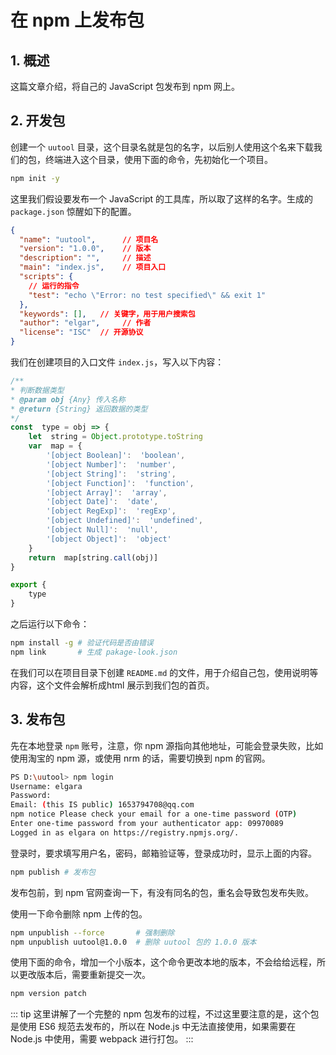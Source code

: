 # 在 npm 上发布包

## 1. 概述

这篇文章介绍，将自己的 JavaScript 包发布到 npm 网上。

## 2. 开发包

创建一个 `uutool` 目录，这个目录名就是包的名字，以后别人使用这个名来下载我们的包，终端进入这个目录，使用下面的命令，先初始化一个项目。

```bash
npm init -y
```

这里我们假设要发布一个 JavaScript 的工具库，所以取了这样的名字。生成的 `package.json` 惊醒如下的配置。

```json
{
  "name": "uutool",      // 项目名
  "version": "1.0.0",    // 版本
  "description": "",     // 描述
  "main": "index.js",    // 项目入口
  "scripts": {
    // 运行的指令
    "test": "echo \"Error: no test specified\" && exit 1"
  },
  "keywords": [],   // 关键字，用于用户搜索包
  "author": "elgar",     // 作者
  "license": "ISC"  // 开源协议
}
```

我们在创建项目的入口文件 `index.js`，写入以下内容：

```js
/** 
* 判断数据类型
* @param obj {Any} 传入名称
* @return {String} 返回数据的类型
*/
const  type = obj => {
    let  string = Object.prototype.toString
    var  map = {
        '[object Boolean]':  'boolean',
        '[object Number]':  'number',
        '[object String]':  'string',
        '[object Function]':  'function',
        '[object Array]':  'array',
        '[object Date]':  'date',
        '[object RegExp]':  'regExp',
        '[object Undefined]':  'undefined',
        '[object Null]':  'null',
        '[object Object]':  'object'
    }
    return  map[string.call(obj)]
}

export {
    type
}
```

之后运行以下命令：

```bash
npm install -g # 验证代码是否由错误
npm link       # 生成 pakage-look.json
```

在我们可以在项目目录下创建 `README.md` 的文件，用于介绍自己包，使用说明等内容，这个文件会解析成html 展示到我们包的首页。

## 3. 发布包

先在本地登录 `npm` 账号，注意，你 npm 源指向其他地址，可能会登录失败，比如使用淘宝的 npm 源，或使用 nrm 的话，需要切换到 npm 的官网。

```bash
PS D:\uutool> npm login
Username: elgara
Password:
Email: (this IS public) 1653794708@qq.com
npm notice Please check your email for a one-time password (OTP)
Enter one-time password from your authenticator app: 09970089
Logged in as elgara on https://registry.npmjs.org/.
```

登录时，要求填写用户名，密码，邮箱验证等，登录成功时，显示上面的内容。

```bash
npm publish # 发布包
```

发布包前，到 npm 官网查询一下，有没有同名的包，重名会导致包发布失败。

使用一下命令删除 npm 上传的包。

```bash
npm unpublish --force       # 强制删除
npm unpublish uutool@1.0.0  # 删除 uutool 包的 1.0.0 版本
```

使用下面的命令，增加一个小版本，这个命令更改本地的版本，不会给给远程，所以更改版本后，需要重新提交一次。

```bash
npm version patch
```

::: tip
这里讲解了一个完整的 npm 包发布的过程，不过这里要注意的是，这个包是使用 ES6 规范去发布的，所以在 Node.js 中无法直接使用，如果需要在 Node.js 中使用，需要 webpack 进行打包。
:::
